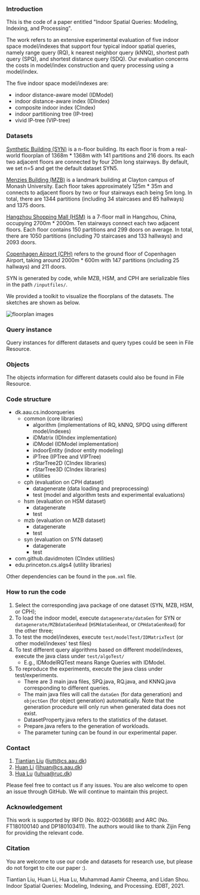### Introduction

This is the code of a paper entitled "Indoor Spatial Queries: Modeling, Indexing, and Processing".

The work refers to an extensive experimental evaluation of five indoor space 
model/indexes that support four typical indoor spatial queries, 
namely range query (RQ), k nearest neighbor query (kNNQ), shortest path query (SPQ), and shortest distance query (SDQ). 
Our evaluation concerns the costs in model/index construction and query processing using a model/index. 

The five indoor space model/indexes are:
- indoor distance-aware model (IDModel)
- indoor distance-aware index (IDIndex)
- composite indoor index (CIndex)
- indoor partitioning tree (IP-tree)
- vivid IP-tree (VIP-tree)

### Datasets

[Synthetic Building (SYN)](https://deviantart.com/mjponso/art/Floor-Plan-for-a-Shopping-Mall-86396406) is a n-floor building. 
Its each floor is from a real-world floorplan of 1368m \* 1368m with 141 partitions and 216 doors. 
Its each two adjacent floors are connected by four 20m long stairways.
By default, we set n=5 and get the default dataset SYN5.

[Menzies Building (MZB)](https://www.monash.edu/virtual-tours/menzies-building) is a landmark building at Clayton campus of Monash University.
Each floor takes approximately 125m \* 35m and connects to adjacent floors by two or four stairways each being 5m long.
In total, there are 1344 partitions (including 34 staircases and 85 hallways) and 1375 doors.

[Hangzhou Shopping Mall (HSM)]() is a 7-floor mall in Hangzhou, China, occupying 2700m \* 2000m.
Ten stairways connect each two adjacent floors. Each floor contains 150 partitions and 299 doors on average. 
In total, there are 1050 partitions (including 70 staircases and 133 hallways) and 2093 doors.

[Copenhagen Airport (CPH)](https://www.cph.dk/en/practical) refers to the ground floor of Copenhagen Airport, taking around 2000m \* 600m with 147 partitions (including 25 hallways) and 211 doors.

SYN is generated by code, while MZB, HSM, and CPH are serializable files in the path `/inputfiles/`.

We provided a toolkit to visualize the floorplans of the datasets.
The sketches are shown as below.

![floorplan images](resource/dataset_floorplan.png)

### Query instance
Query instances for different datasets and query types could be seen in File Resource.

### Objects
The objects information for different datasets could also be found in File Resource.

### Code structure

- dk.aau.cs.indoorqueries
    - common (core libraries)
        - algorithm (implementations of RQ, kNNQ, SPDQ using different model/indexes)
        - iDMatrix (IDIndex implementation)
        - iDModel (IDModel implementation)
        - indoorEntity (indoor entity modeling)
        - iPTree (IPTree and VIPTree)
        - rStarTree2D (CIndex libraries)
        - rStarTree3D (CIndex libraries)
        - utilities
    - cph (evaluation on CPH dataset)
        - datagenerate (data loading and preprocessing)
        - test (model and algorithm tests and experimental evaluations)
    - hsm (evaluation on HSM dataset)
        - datagenerate
        - test
    - mzb (evaluation on MZB dataset)
        - datagenerate
        - test
    - syn (evaluation on SYN dataset)
        - datagenerate
        - test
- com.github.davidmoten (CIndex utilities)
- edu.princeton.cs.algs4 (utility libraries)

Other dependencies can be found in the `pom.xml` file.

### How to run the code

1. Select the corresponding java package of one dataset (SYN, MZB, HSM, or CPH); 
2. To load the indoor model, execute `datagenerate/dataGen` for SYN or `datagenerate/MZBdataGenRead` (`HSMdataGenRead`, or `CPHdataGenRead`) for the other three;
3. To test the model/indexes, execute `test/modelTest/IDMatrixTest` (or other model/indexes' test files)
4. To test different query algorithms based on different model/indexes, execute the java class under `test/algoTest/`
    - E.g., IDModelRQTest means Range Queries with IDModel.
5. To reproduce the experiments, execute the java class under test/experiments. 
    - There are 3 main java files, SPQ.java, RQ.java, and KNNQ.java corresponding to different queries. 
    - The main java files will call the `dataGen` (for data generation) and `objectGen` (for object generation) automatically. Note that the generation procedure will only run when generated data does not exist.
    - DatasetProperty.java refers to the statistics of the dataset.
    - Prepare.java refers to the generation of workloads.
    - The parameter tuning can be found in our experimental paper.

### Contact

1. [Tiantian Liu](https://vbn.aau.dk/en/persons/145323) (liutt@cs.aau.dk)
2. [Huan Li](http://people.cs.aau.dk/~lihuan/) (lihuan@cs.aau.dk)
3. [Hua Lu](http://luhua.ruc.dk) (luhua@ruc.dk)

Please feel free to contact us if any issues. You are also welcome to open an issue through GitHub.
We will continue to maintain this project.

### Acknowledgement

This work is supported by IRFD (No. 8022-00366B) and ARC (No. FT180100140 and DP180103411).
The authors would like to thank Zijin Feng for providing the relevant code.

### Citation

You are welcome to use our code and datasets for research use, but please do not forget to cite our paper :).

Tiantian Liu, Huan Li, Hua Lu, Muhammad Aamir Cheema, and Lidan Shou. Indoor Spatial Queries: Modeling, Indexing, and Processing. EDBT, 2021.

